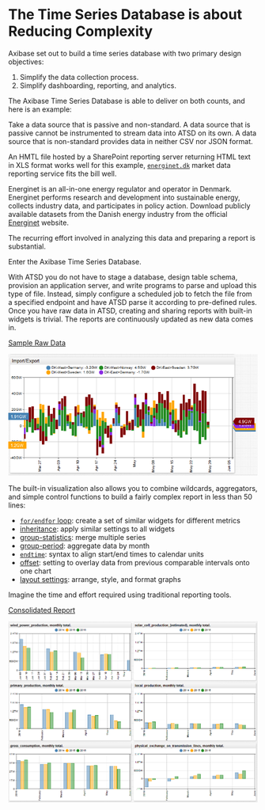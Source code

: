 # The Time Series Database is about Reducing Complexity

Axibase set out to build a time series database with two primary design objectives:

1. Simplify the data collection process.
2. Simplify dashboarding, reporting, and analytics.

The Axibase Time Series Database is able to deliver on both counts, and here is an example:

Take a data source that is passive and non-standard. A data source that is passive cannot be instrumented to stream data into ATSD on its own. A data source that is non-standard provides data in neither CSV nor JSON format.

An HMTL file hosted by a SharePoint reporting server returning HTML text in XLS format works well for this example, [`energinet.dk`](https://energinet.dk) market data reporting service fits the bill well.

Energinet is an all-in-one energy regulator and operator in Denmark. Energinet performs research and development into sustainable energy, collects industry data, and participates in policy action. Download publicly available datasets from the Danish energy industry from the official [Energinet](http://energinet.dk/EN/El/Engrosmarked/Udtraek-af-markedsdata/Sider/default.aspx) website.

The recurring effort involved in analyzing this data and preparing a report is substantial.

Enter the Axibase Time Series Database.

With ATSD you do not have to stage a database, design table schema, provision an application server, and write programs to parse and upload this type of file. Instead, simply configure a scheduled job to fetch the file from a specified endpoint and have ATSD parse it according to pre-defined rules. Once you have raw data in ATSD, creating and sharing reports with built-in widgets is trivial. The reports are continuously updated as new data comes in.

[Sample Raw Data](https://apps.axibase.com/chartlab/fcce7fb8)

![](./images/energinet_detailed.png)

The built-in visualization also allows you to combine wildcards, aggregators, and simple control functions to build a fairly complex report in less than 50 lines:

* [`for/endfor` loop](https://axibase.com/products/axibase-time-series-database/visualization/widgets/control-structures): create a set of similar widgets for different metrics
* [inheritance](https://axibase.com/products/axibase-time-series-database/visualization/widgets/inheritance): apply similar settings to all widgets
* [group-statistics](https://axibase.com/products/axibase-time-series-database/visualization/widgets/configuring-the-widgets/): merge multiple series
* [group-period](https://axibase.com/products/axibase-time-series-database/visualization/widgets/configuring-the-widgets/): aggregate data by month
* [`endtime`](https://axibase.com/products/axibase-time-series-database/visualization/end-time/): syntax to align start/end times to calendar units
* [offset](https://axibase.com/products/axibase-time-series-database/visualization/widgets/time-chart/): setting to overlay data from previous comparable intervals onto one chart
* [layout settings](https://github.com/axibase/atsd/blob/master/portals/portal-settings.md#layout): arrange, style, and format graphs

Imagine the time and effort required using traditional reporting tools.

[Consolidated Report](https://apps.axibase.com/chartlab/8c11fc48/2/)

![](./images/energinet_report.png)